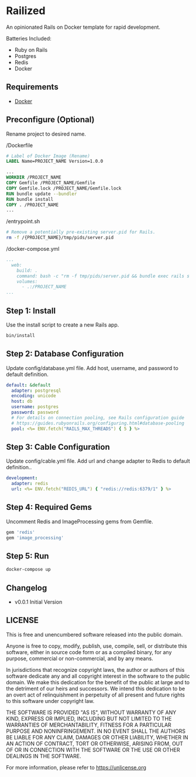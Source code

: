 # Railized
An opinionated Rails on Docker template for rapid development.

Batteries Included:
- Ruby on Rails
- Postgres 
- Redis
- Docker

## Requirements
- [Docker](https://www.docker.com)

## Preconfigure (Optional)
Rename project to desired name.

/Dockerfile
```Dockerfile
# Label of Docker Image (Rename)
LABEL Name=PROJECT_NAME Version=1.0.0 
```

``` Dockerfile
...
WORKDIR /PROJECT_NAME
COPY Gemfile /PROJECT_NAME/Gemfile
COPY Gemfile.lock /PROJECT_NAME/Gemfile.lock
RUN bundle update --bundler
RUN bundle install
COPY . /PROJECT_NAME
...    
```

/entrypoint.sh
```bash
# Remove a potentially pre-existing server.pid for Rails.
rm -f /{PROJECT_NAME}/tmp/pids/server.pid
```

/docker-compose.yml
```yaml
...
  web:
    build: .
    command: bash -c "rm -f tmp/pids/server.pid && bundle exec rails s -p 3000 -b '0.0.0.0'"
    volumes:
      - .:/PROJECT_NAME
...
```

## Step 1: Install
Use the install script to create a new Rails app.

```bash
bin/install 
```

## Step 2: Database Configuration
Update config/database.yml file. Add host, username, and password to default definition.

```yaml 
default: &default
  adapter: postgresql
  encoding: unicode
  host: db
  username: postgres
  password: password
  # For details on connection pooling, see Rails configuration guide
  # https://guides.rubyonrails.org/configuring.html#database-pooling
  pool: <%= ENV.fetch("RAILS_MAX_THREADS") { 5 } %>
```

## Step 3: Cable Configuration 
Update config/cable.yml file. Add url and change adapter to Redis to default definition.. 

```yaml
development:  
  adapter: redis
  url: <%= ENV.fetch("REDIS_URL") { "redis://redis:6379/1" } %>
```

## Step 4: Required Gems
Uncomment Redis and ImageProcessing gems from Gemfile.

```ruby 
gem 'redis'
gem 'image_processing'
```

## Step 5: Run
```bash
docker-compose up
```

## Changelog
- v0.0.1 Initial Version

## LICENSE

This is free and unencumbered software released into the public domain.

Anyone is free to copy, modify, publish, use, compile, sell, or
distribute this software, either in source code form or as a compiled
binary, for any purpose, commercial or non-commercial, and by any
means.

In jurisdictions that recognize copyright laws, the author or authors
of this software dedicate any and all copyright interest in the
software to the public domain. We make this dedication for the benefit
of the public at large and to the detriment of our heirs and
successors. We intend this dedication to be an overt act of
relinquishment in perpetuity of all present and future rights to this
software under copyright law.

THE SOFTWARE IS PROVIDED "AS IS", WITHOUT WARRANTY OF ANY KIND,
EXPRESS OR IMPLIED, INCLUDING BUT NOT LIMITED TO THE WARRANTIES OF
MERCHANTABILITY, FITNESS FOR A PARTICULAR PURPOSE AND NONINFRINGEMENT.
IN NO EVENT SHALL THE AUTHORS BE LIABLE FOR ANY CLAIM, DAMAGES OR
OTHER LIABILITY, WHETHER IN AN ACTION OF CONTRACT, TORT OR OTHERWISE,
ARISING FROM, OUT OF OR IN CONNECTION WITH THE SOFTWARE OR THE USE OR
OTHER DEALINGS IN THE SOFTWARE.

For more information, please refer to <https://unlicense.org>